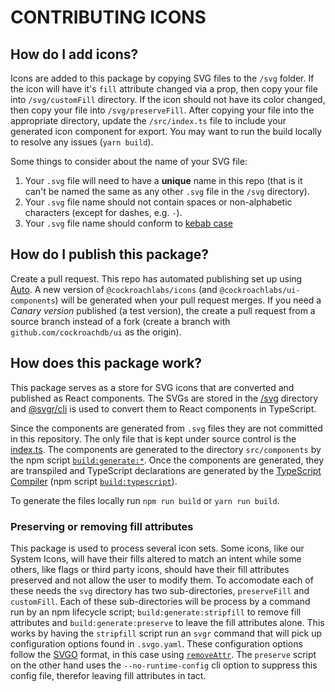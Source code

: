 # CONTRIBUTING ICONS

## How do I add icons?

Icons are added to this package by copying SVG files to the `/svg` folder. If the icon will have it's `fill` attribute changed via a prop, then copy your file into `/svg/customFill` directory. If the icon should not have its color changed, then copy your file into `/svg/preserveFill`. After copying your file into the appropriate directory, update the `/src/index.ts` file to include your generated icon component for export. You may want to run the build locally to resolve any issues (`yarn build`).

Some things to consider about the name of your SVG file:
1. Your `.svg` file will need to have a **unique** name in this repo (that is it can't be named the same as any other `.svg` file in the `/svg` directory).
1. Your `.svg` file name should not contain spaces or non-alphabetic characters (except for dashes, e.g. `-`).
1. Your `.svg` file name should conform to [kebab case](https://www.pluralsight.com/blog/software-development/programming-naming-conventions-explained#kebab-case)

## How do I publish this package?

Create a pull request. This repo has automated publishing set up using [Auto](https://github.com/intuit/auto#readme). A new version of `@cockroachlabs/icons` (and `@cockroachlabs/ui-components`) will be generated when your pull request merges. If you need a _Canary version_ published (a test version), the create a pull request from a source branch instead of a fork (create a branch with `github.com/cockroachdb/ui` as the origin).

## How does this package work?

This package serves as a store for SVG icons that are converted and published as React components. The SVGs are stored in the [/svg](https://github.com/cockroachdb/ui/tree/master/packages/icons/svg) directory and [@svgr/cli](https://react-svgr.com/docs/cli/) is used to convert them to React components in TypeScript.

Since the components are generated from `.svg` files they are not committed in this repository. The only file that is kept under source control is the [index.ts](https://github.com/cockroachdb/ui/blob/master/packages/icons/src/index.ts). The components are generated to the directory `src/components` by the npm script [`build:generate:*`](https://github.com/cockroachdb/ui/blob/master/packages/icons/package.json). Once the components are generated, they are transpiled and TypeScript declarations are generated by the [TypeScript Compiler](https://www.typescriptlang.org/docs/handbook/compiler-options.html) (npm script [`build:typescript`](https://github.com/cockroachdb/ui/blob/master/packages/icons/package.json)).

To generate the files locally run `npm run build` or `yarn run build`.

### Preserving or removing fill attributes

This package is used to process several icon sets. Some icons, like our System Icons, will have their fills altered to match an intent while some others, like flags or third party icons, should have their fill attributes preserved and not allow the user to modify them. To accomodate each of these needs the `svg` directory has two sub-directories, `preserveFill` and `customFill`. Each of these sub-directories will be process by a command run by an npm lifecycle script; `build:generate:stripfill` to remove fill attributes and `build:generate:preserve` to leave the fill attributes alone. This works by having the `stripfill` script run an `svgr` command that will pick up configuration options found in `.svgo.yaml`. These configuration options follow the [SVGO](https://github.com/svg/svgo/) format, in this case using [`removeAttr`](https://github.com/svg/svgo/blob/master/plugins/removeAttrs.js). The `preserve` script on the other hand uses the `--no-runtime-config` cli option to suppress this config file, therefor leaving fill attributes in tact.
